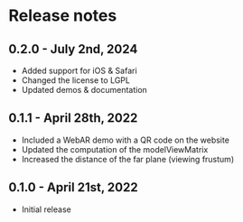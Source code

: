 # Release notes

## 0.2.0 - July 2nd, 2024

* Added support for iOS & Safari
* Changed the license to LGPL
* Updated demos & documentation

## 0.1.1 - April 28th, 2022

* Included a WebAR demo with a QR code on the website
* Updated the computation of the modelViewMatrix
* Increased the distance of the far plane (viewing frustum)

## 0.1.0 - April 21st, 2022

* Initial release